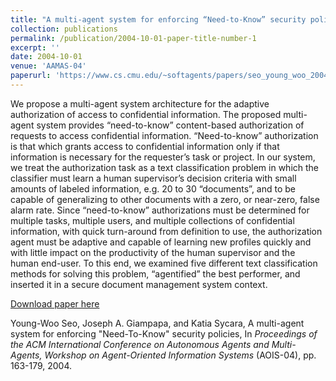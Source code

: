 ```yaml
---
title: "A multi-agent system for enforcing “Need-to-Know” security policies"
collection: publications
permalink: /publication/2004-10-01-paper-title-number-1
excerpt: ''
date: 2004-10-01
venue: 'AAMAS-04'
paperurl: 'https://www.cs.cmu.edu/~softagents/papers/seo_young_woo_2004_4.pdf'
---
```

We propose a multi-agent system architecture for the adaptive authorization of access to confidential information. The proposed multi-agent system provides “need-to-know” content-based authorization of requests to access confidential information. “Need-to-know” authorization is that which grants access to confidential information only if that information is necessary for the requester’s task or project. In our system, we treat the authorization task as a text classification problem in which the classifier must learn a human supervisor’s decision criteria with small amounts of labeled information, e.g. 20 to 30 “documents”, and to be capable of generalizing to other documents with a zero, or near-zero, false alarm rate. Since “need-to-know” authorizations must be determined for multiple tasks, multiple users, and multiple collections of confidential information, with quick turn-around from definition to use, the authorization agent must be adaptive and capable of learning new profiles quickly and with little impact on the productivity of the human supervisor and the human end-user. To this end, we examined five different text classification methods for solving this problem, “agentified” the best performer, and inserted it in a secure document management system context.

[Download paper here](https://www.cs.cmu.edu/~softagents/papers/seo_young_woo_2004_4.pdf)

Young-Woo Seo, Joseph A. Giampapa, and Katia Sycara, A multi-agent system for enforcing "Need-To-Know" security policies, In <i>Proceedings of the ACM International Conference on Autonomous Agents and Multi-Agents, Workshop on Agent-Oriented Information Systems</i> (AOIS-04), pp. 163-179, 2004. 